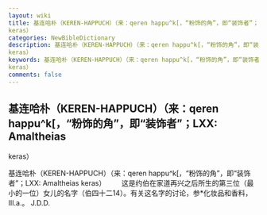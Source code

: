 ```yaml
---
layout: wiki
title: 基连哈朴（KEREN-HAPPUCH）（来：qeren happu^k[，“粉饰的角”，即“装饰者”；LXX: Amaltheias
keras）
categories: NewBibleDictionary
description: 基连哈朴（KEREN-HAPPUCH）（来：qeren happu^k[，“粉饰的角”，即“装饰者”；LXX: Amaltheias
keras）
keywords: 基连哈朴（KEREN-HAPPUCH）（来：qeren happu^k[，“粉饰的角”，即“装饰者”；LXX: Amaltheias
keras）
comments: false
---
```


## 基连哈朴（KEREN-HAPPUCH）（来：qeren happu^k[，“粉饰的角”，即“装饰者”；LXX: Amaltheias
keras）



基连哈朴（KEREN-HAPPUCH）（来：qeren
happu^k[，“粉饰的角”，即“装饰者”；LXX: Amaltheias
keras）
　　这是约伯在家道再兴之后所生的第三位（最小的一位）女儿的名字（伯四十二14）。有关这名字的讨论，参*化妆品和香料，III.a.。
J.D.D.




